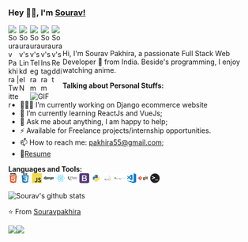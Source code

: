 ### Hey 👋🏽, I'm [Sourav!](https://souravpakhira.me) 
<a href="https://twitter.com/hawkeye0_0">
  <img align="left" alt="Sourav Pakhira | Twitter" width="22px" src="https://cdn.jsdelivr.net/npm/simple-icons@v3/icons/twitter.svg" />
</a>
<a href="https://www.linkedin.com/in/sourav-pakhira-6a324114b/">
  <img align="left" alt="Sourav's LinkdeIN" width="22px" src="https://cdn.jsdelivr.net/npm/simple-icons@v3/icons/linkedin.svg" />
</a>
<a href="https://t.me/hawkeye0_0">
  <img align="left" alt="Sourav's Telegram" width="22px" src="https://cdn.jsdelivr.net/npm/simple-icons@v3/icons/telegram.svg" />
</a>
<a href="https://www.instagram.com/souravpakhira/">
  <img align="left" alt="Sourav's Instagram" width="22px" src="https://cdn.jsdelivr.net/npm/simple-icons@v3/icons/instagram.svg" />
</a>
<a href="https://www.reddit.com/user/pakhira55">
  <img align="left" alt="Sourav's Reddit" width="22px" src="https://cdn.jsdelivr.net/npm/simple-icons@v3/icons/reddit.svg" />
</a>

<br />
<br />

Hi, I'm Sourav Pakhira, a passionate Full Stack Web Developer 🚀 from India. Beside's programming, I enjoy watching anime.

  <img align="right" alt="GIF" width="460px" src="https://raw.githubusercontent.com/punitkmryh/punitkmryh/master/Developer.gif" />
  
**Talking about Personal Stuffs:**

<!-- - 👨🏽‍💻 I’m currently working on [](https://github.com/abhisheknaiidu/A-POP); -->
- 👨🏽‍💻 I’m currently working on Django ecommerce website
- 🌱 I’m currently learning ReactJs and VueJs; 
- 💬 Ask me about anything, I am happy to help;
- ⚡  Available for Freelance projects/internship opportunities.
- 📫 How to reach me: pakhira55@gmail.com;
- 📝[Resume](https://drive.google.com/file/d/17nfnzKnid6wf06X5HZ38HZPSiY7lA77c/view)

**Languages and Tools:**  
<code><img height="20" src="https://raw.githubusercontent.com/github/explore/80688e429a7d4ef2fca1e82350fe8e3517d3494d/topics/html/html.png"></code>
<code><img height="20" src="https://raw.githubusercontent.com/github/explore/80688e429a7d4ef2fca1e82350fe8e3517d3494d/topics/css/css.png"></code>
<code><img height="20" src="https://raw.githubusercontent.com/github/explore/80688e429a7d4ef2fca1e82350fe8e3517d3494d/topics/javascript/javascript.png"></code>
<code><img height="20" src="https://raw.githubusercontent.com/github/explore/80688e429a7d4ef2fca1e82350fe8e3517d3494d/topics/django/django.png"></code>
<code><img height="20" src="https://raw.githubusercontent.com/github/explore/80688e429a7d4ef2fca1e82350fe8e3517d3494d/topics/react/react.png"></code>
<code><img height="20" src="https://raw.githubusercontent.com/github/explore/5c058a388828bb5fde0bcafd4bc867b5bb3f26f3/topics/flask/flask.png"></code>
<code><img height="20" src="https://raw.githubusercontent.com/github/explore/80688e429a7d4ef2fca1e82350fe8e3517d3494d/topics/bootstrap/bootstrap.png"></code>
<code><img height="20" src="https://raw.githubusercontent.com/github/explore/80688e429a7d4ef2fca1e82350fe8e3517d3494d/topics/python/python.png"></code>
<code><img height="20" src="https://raw.githubusercontent.com/github/explore/80688e429a7d4ef2fca1e82350fe8e3517d3494d/topics/mysql/mysql.png"></code>
<code><img height="20" src="https://raw.githubusercontent.com/github/explore/80688e429a7d4ef2fca1e82350fe8e3517d3494d/topics/mongodb/mongodb.png"></code>
<code><img height="20" src="https://raw.githubusercontent.com/github/explore/80688e429a7d4ef2fca1e82350fe8e3517d3494d/topics/visual-studio-code/visual-studio-code.png"></code>
<code><img height="20" src="https://raw.githubusercontent.com/github/explore/80688e429a7d4ef2fca1e82350fe8e3517d3494d/topics/git/git.png"></code>
<code><img height="20" src="https://raw.githubusercontent.com/github/explore/80688e429a7d4ef2fca1e82350fe8e3517d3494d/topics/terminal/terminal.png"></code>



![Sourav's github stats](https://github-readme-stats.vercel.app/api?username=Souravpakhira&show_icons=true&hide_border=true)

⭐️ From [Souravpakhira](https://github.com/Souravpakhira)


<a href="https://github.com/Souravpakhira/PersonalBlog">
  <img align="left" src="https://github-readme-stats.vercel.app/api/pin/?username=Souravpakhira&repo=PersonalBlog" />
</a>

<a href="https://github.com/Souravpakhira/CoronaTracker">
  <img align="left" src="https://github-readme-stats.vercel.app/api/pin/?username=Souravpakhira&repo=CoronaTracker" />
</a>



